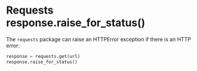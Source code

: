 # Requests response.raise_for_status()

The `requests` package can raise an HTTPError exception if there is an HTTP error:

```python
response = requests.get(url)
response.raise_for_status()
```
